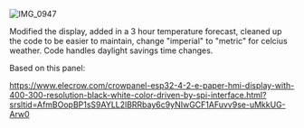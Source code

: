 ![IMG_0947](https://github.com/user-attachments/assets/51776368-6355-446a-80fd-eba582651fbb)

Modified the display, added in a 3 hour temperature forecast, cleaned up the code to be easier to maintain, change "imperial" to "metric" for celcius weather. Code handles daylight savings time changes.

Based on this panel:

https://www.elecrow.com/crowpanel-esp32-4-2-e-paper-hmi-display-with-400-300-resolution-black-white-color-driven-by-spi-interface.html?srsltid=AfmBOopBP1sS9AYLL2lBRRbay6c9yNIwGCF1AFuvv9se-uMkkUG-Arw0

